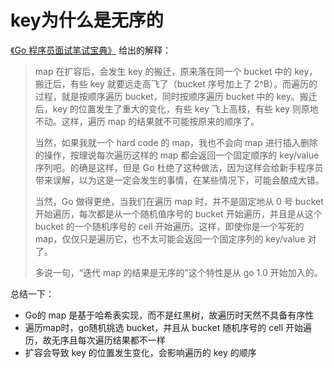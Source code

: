 # key为什么是无序的

[《Go 程序员面试笔试宝典》](https://golang.design/go-questions/map/unordered/) 给出的解释：

> map 在扩容后，会发生 key 的搬迁，原来落在同一个 bucket 中的 key，搬迁后，有些 key 就要远走高飞了（bucket 序号加上了 2^B）。而遍历的过程，就是按顺序遍历 bucket，同时按顺序遍历 bucket 中的 key。搬迁后，key 的位置发生了重大的变化，有些 key 飞上高枝，有些 key 则原地不动。这样，遍历 map 的结果就不可能按原来的顺序了。
> 
> 当然，如果我就一个 hard code 的 map，我也不会向 map 进行插入删除的操作，按理说每次遍历这样的 map 都会返回一个固定顺序的 key/value 序列吧。的确是这样，但是 Go 杜绝了这种做法，因为这样会给新手程序员带来误解，以为这是一定会发生的事情，在某些情况下，可能会酿成大错。
> 
> 当然，Go 做得更绝，当我们在遍历 map 时，并不是固定地从 0 号 bucket 开始遍历，每次都是从一个随机值序号的 bucket 开始遍历，并且是从这个 bucket 的一个随机序号的 cell 开始遍历。这样，即使你是一个写死的 map，仅仅只是遍历它，也不太可能会返回一个固定序列的 key/value 对了。
> 
> 多说一句，“迭代 map 的结果是无序的”这个特性是从 go 1.0 开始加入的。

总结一下：
- Go的 map 是基于哈希表实现，而不是红黑树，故遍历时天然不具备有序性
- 遍历map时，go随机挑选 bucket，并且从 bucket 随机序号的 cell 开始遍历，故无序且每次遍历结果都不一样
- 扩容会导致 key 的位置发生变化，会影响遍历的 key 的顺序